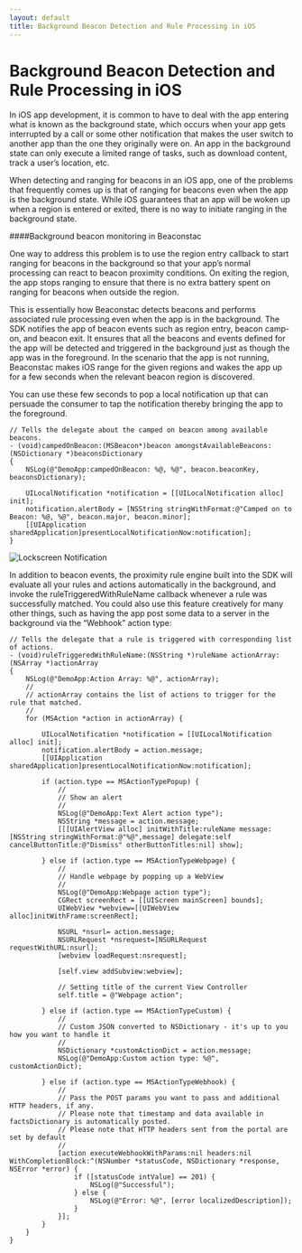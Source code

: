 ```yaml
---
layout: default
title: Background Beacon Detection and Rule Processing in iOS
---
```

# Background Beacon Detection and Rule Processing in iOS

In iOS app development, it is common to have to deal with the app entering what is known as the background state, which occurs when your app gets interrupted by a call or some other notification that makes the user switch to another app than the one they originally were on. An app in the background state can only execute a limited range of tasks, such as download content, track a user’s location, etc.

When detecting and ranging for beacons in an iOS app, one of the problems that frequently comes up is that of ranging for beacons even when the app is the background state. While iOS guarantees that an app will be woken up when a region is entered or exited, there is no way to initiate ranging in the background state.


####Background beacon monitoring in Beaconstac

One way to address this problem is to use the region entry callback to start ranging for beacons in the background so that your app’s normal processing can react to beacon proximity conditions. On exiting the region, the app stops ranging to ensure that there is no extra battery spent on ranging for beacons when outside the region.

This is essentially how Beaconstac detects beacons and performs associated rule processing even when the app is in the background. The SDK notifies the app of beacon events such as region entry, beacon camp-on, and beacon exit. It ensures that all the beacons and events defined for the app will be detected and triggered in the background just as though the app was in the foreground. In the scenario that the app is not running, Beaconstac makes iOS range for the given regions and wakes the app up for a few seconds when the relevant beacon region is discovered.

You can use these few seconds to pop a local notification up that can persuade the consumer to tap the notification thereby bringing the app to the foreground.

    // Tells the delegate about the camped on beacon among available beacons.
    - (void)campedOnBeacon:(MSBeacon*)beacon amongstAvailableBeacons:(NSDictionary *)beaconsDictionary
    {
        NSLog(@"DemoApp:campedOnBeacon: %@, %@", beacon.beaconKey, beaconsDictionary);

        UILocalNotification *notification = [[UILocalNotification alloc] init];
        notification.alertBody = [NSString stringWithFormat:@"Camped on to Beacon: %@, %@", beacon.major, beacon.minor];
        [[UIApplication sharedApplication]presentLocalNotificationNow:notification];
    }
 
![Lockscreen Notification](http://i.imgur.com/j8NxMAz.jpg)

In addition to beacon events, the proximity rule engine built into the SDK will evaluate all your rules and actions automatically in the background, and invoke the ruleTriggeredWithRuleName callback whenever a rule was successfully matched. You could also use this feature creatively for many other things, such as having the app post some data to a server in the background via the “Webhook” action type:

    // Tells the delegate that a rule is triggered with corresponding list of actions.
    - (void)ruleTriggeredWithRuleName:(NSString *)ruleName actionArray:(NSArray *)actionArray
    {
        NSLog(@"DemoApp:Action Array: %@", actionArray);
        //
        // actionArray contains the list of actions to trigger for the rule that matched.
        //
        for (MSAction *action in actionArray) {

            UILocalNotification *notification = [[UILocalNotification alloc] init];
            notification.alertBody = action.message;
            [[UIApplication sharedApplication]presentLocalNotificationNow:notification];

            if (action.type == MSActionTypePopup) {
                //
                // Show an alert
                //
                NSLog(@"DemoApp:Text Alert action type");
                NSString *message = action.message;
                [[[UIAlertView alloc] initWithTitle:ruleName message:[NSString stringWithFormat:@"%@",message] delegate:self cancelButtonTitle:@"Dismiss" otherButtonTitles:nil] show];

            } else if (action.type == MSActionTypeWebpage) {
                //
                // Handle webpage by popping up a WebView
                //
                NSLog(@"DemoApp:Webpage action type");
                CGRect screenRect = [[UIScreen mainScreen] bounds];
                UIWebView *webview=[[UIWebView alloc]initWithFrame:screenRect];

                NSURL *nsurl= action.message;
                NSURLRequest *nsrequest=[NSURLRequest requestWithURL:nsurl];
                [webview loadRequest:nsrequest];

                [self.view addSubview:webview];

                // Setting title of the current View Controller
                self.title = @"Webpage action";

            } else if (action.type == MSActionTypeCustom) {
                //
                // Custom JSON converted to NSDictionary - it's up to you how you want to handle it
                //
                NSDictionary *customActionDict = action.message;
                NSLog(@"DemoApp:Custom action type: %@", customActionDict);

            } else if (action.type == MSActionTypeWebhook) {
                //
                // Pass the POST params you want to pass and additional HTTP headers, if any.
                // Please note that timestamp and data available in factsDictionary is automatically posted.
                // Please note that HTTP headers sent from the portal are set by default
                //
                [action executeWebhookWithParams:nil headers:nil WithCompletionBlock:^(NSNumber *statusCode, NSDictionary *response, NSError *error) {
                    if ([statusCode intValue] == 201) {
                        NSLog(@"Successful");
                    } else {
                        NSLog(@"Error: %@", [error localizedDescription]);
                    }
                }];
            }
        }
    }
